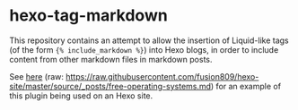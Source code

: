 # hexo-tag-markdown
This repository contains an attempt to allow the insertion of Liquid-like tags (of the form `{% include_markdown %}`) into Hexo blogs, in order to include content from other markdown files in markdown posts.

See [here](https://github.com/fusion809/hexo-site/blob/master/source/_posts/free-operating-systems.md#footnotes) (raw: https://raw.githubusercontent.com/fusion809/hexo-site/master/source/_posts/free-operating-systems.md) for an example of this plugin being used on an Hexo site.
